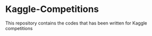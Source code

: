 # Kaggle-Competitions
This repository contains the codes that has been written for Kaggle competitions     
